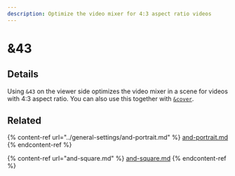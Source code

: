 ```yaml
---
description: Optimize the video mixer for 4:3 aspect ratio videos
---
```


# &43

## Details

Using `&43` on the viewer side optimizes the video mixer in a scene for videos with 4:3 aspect ratio. You can also use this together with [`&cover`](../viewers-settings/cover.md).

## Related

{% content-ref url="../general-settings/and-portrait.md" %}
[and-portrait.md](../general-settings/and-portrait.md)
{% endcontent-ref %}

{% content-ref url="and-square.md" %}
[and-square.md](and-square.md)
{% endcontent-ref %}
